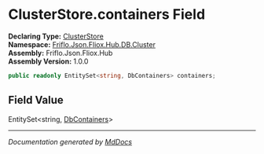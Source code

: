 ﻿<!--  
  <auto-generated>   
    The contents of this file were generated by a tool.  
    Changes to this file may be list if the file is regenerated  
  </auto-generated>   
-->

# ClusterStore.containers Field

**Declaring Type:** [ClusterStore](../index.md)  
**Namespace:** [Friflo.Json.Fliox.Hub.DB.Cluster](../../index.md)  
**Assembly:** Friflo.Json.Fliox.Hub  
**Assembly Version:** 1.0.0

```csharp
public readonly EntitySet<string, DbContainers> containers;
```

## Field Value

EntitySet\<string, [DbContainers](../../DbContainers/index.md)\>

___

*Documentation generated by [MdDocs](https://github.com/ap0llo/mddocs)*
